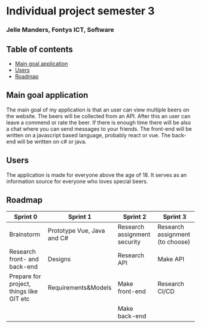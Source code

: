 # Individual project semester 3

### Jelle Manders, Fontys ICT, Software

## Table of contents
- [Main goal application](#main-goal-application)
- [Users](#users)
- [Roadmap](#roadmap)

## Main goal application
The main goal of my application is that an user can view multiple beers on the website. The beers will be collected from an API. After this an user can leave a commend or rate the beer. If there is enough time there will be also a chat where you can send messages to your friends. The front-end will be written on a javascript based language, probably react or vue. The back-end will be written on c# or java.

## Users
The application is made for everyone above the age of 18. It serves as an information source for everyone who loves special beers.

## Roadmap
| Sprint 0 | Sprint 1 | Sprint 2 | Sprint 3 
| ------------- | ------------- | ------------- | -------------
| Brainstorm | Prototype Vue, Java and C# | Research assignment security | Research assignment (to choose)
| Research front- and back-end | Designs | Research API | Make API
| Prepare for project, things like GIT etc | Requirements&Models | Make front-end | Research CI/CD
|  |  | Make back-end | 
